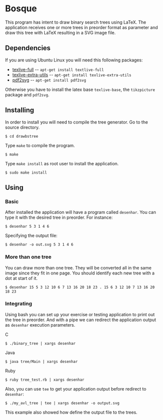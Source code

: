 Bosque
======

This program has intent to draw binary search trees using LaTeX. The 
application receives one or more trees in preorder format as parameter and draw this
tree with LaTeX resulting in a SVG image file.

Dependencies
------------

If you are using Ubuntu Linux you will need this following packages:

* [texlive-full](http://packages.ubuntu.com/search?keywords=texlive-full) -- `apt-get install textlive-full`
* [texlive-extra-utils](http://packages.ubuntu.com/search?keywords=texlive-extra-utils) -- `apt-get install texlive-extra-utils`
* [pdf2svg](http://packages.ubuntu.com/search?keywords=pdf2svg) -- `apt-get install pdf2svg`

Otherwise you have to install the latex base `texlive-base`, the 
`tikzpicture` package and `pdf2svg`.

Installing
----------

In order to install you will need to compile the tree generator. Go to the source directory.

	$ cd drawbstree
	
Type `make` to compile the program.

	$ make
	
Type `make install` as root user to install the application.

	$ sudo make install
	
Using
-----

### Basic

After installed the application will have a program called `desenhar`. 
You can type it with the desired tree in preorder. For instance:

	$ desenhar 5 3 1 4 6
	
Specifying the output file:

	$ desenhar -o out.svg 5 3 1 4 6

### More than one tree

You can draw more than one tree. They will be converted all in the same
image since they fit in one page. You should identify each new tree with
a dot at start of it.

	$ desenhar 15 5 3 12 10 6 7 13 16 20 18 23 . 15 6 3 12 10 7 13 16 20 18 23
	
### Integrating

Using bash you can set up your exercise or testing application to
print out the tree in preorder. And with a pipe we can redirect
the application output as `desenhar` execution parameters.

C

	$ ./binary_tree | xargs desenhar
	
Java

	$ java tree/Main | xargs desenhar
	
Ruby

	$ ruby tree_test.rb | xargs desenhar
	
Also, you can use `tee` to get your application output before 
redirect to `desenhar`:

	$ ./my_avl_tree | tee | xargs desenhar -o output.svg
	

This example also showed how define the output file to the trees.
